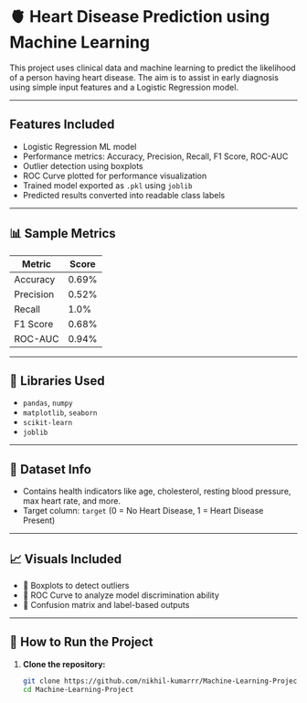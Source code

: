 # 🫀 Heart Disease Prediction using Machine Learning

This project uses clinical data and machine learning to predict the likelihood of a person having heart disease. The aim is to assist in early diagnosis using simple input features and a Logistic Regression model.

---

##  Features Included

- Logistic Regression ML model
- Performance metrics: Accuracy, Precision, Recall, F1 Score, ROC-AUC
- Outlier detection using boxplots
- ROC Curve plotted for performance visualization
- Trained model exported as `.pkl` using `joblib`
- Predicted results converted into readable class labels

---

## 📊 Sample Metrics

| Metric       | Score     |
|--------------|-----------|
| Accuracy     | 0.69%    |
| Precision    | 0.52%    |
| Recall       | 1.0%    |
| F1 Score     | 0.68%    |
| ROC-AUC      | 0.94%    |

---

## 🧰 Libraries Used

- `pandas`, `numpy`
- `matplotlib`, `seaborn`
- `scikit-learn`
- `joblib`

---

## 🧪 Dataset Info

- Contains health indicators like age, cholesterol, resting blood pressure, max heart rate, and more.
- Target column: `target` (0 = No Heart Disease, 1 = Heart Disease Present)

---

## 📈 Visuals Included

- 📌 Boxplots to detect outliers
- 📌 ROC Curve to analyze model discrimination ability
- 📌 Confusion matrix and label-based outputs

---

## 🚀 How to Run the Project

1. **Clone the repository:**
   ```bash
   git clone https://github.com/nikhil-kumarrr/Machine-Learning-Project.git
   cd Machine-Learning-Project
